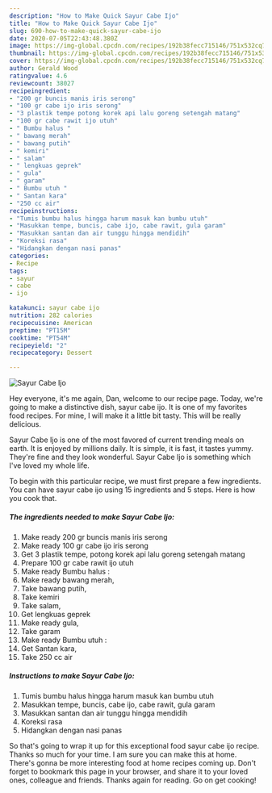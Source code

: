 ```yaml
---
description: "How to Make Quick Sayur Cabe Ijo"
title: "How to Make Quick Sayur Cabe Ijo"
slug: 690-how-to-make-quick-sayur-cabe-ijo
date: 2020-07-05T22:43:48.380Z
image: https://img-global.cpcdn.com/recipes/192b38fecc715146/751x532cq70/sayur-cabe-ijo-foto-resep-utama.jpg
thumbnail: https://img-global.cpcdn.com/recipes/192b38fecc715146/751x532cq70/sayur-cabe-ijo-foto-resep-utama.jpg
cover: https://img-global.cpcdn.com/recipes/192b38fecc715146/751x532cq70/sayur-cabe-ijo-foto-resep-utama.jpg
author: Gerald Wood
ratingvalue: 4.6
reviewcount: 38027
recipeingredient:
- "200 gr buncis manis iris serong"
- "100 gr cabe ijo iris serong"
- "3 plastik tempe potong korek api lalu goreng setengah matang"
- "100 gr cabe rawit ijo utuh"
- " Bumbu halus "
- " bawang merah"
- " bawang putih"
- " kemiri"
- " salam"
- " lengkuas geprek"
- " gula"
- " garam"
- " Bumbu utuh "
- " Santan kara"
- "250 cc air"
recipeinstructions:
- "Tumis bumbu halus hingga harum masuk kan bumbu utuh"
- "Masukkan tempe, buncis, cabe ijo, cabe rawit, gula garam"
- "Masukkan santan dan air tunggu hingga mendidih"
- "Koreksi rasa"
- "Hidangkan dengan nasi panas"
categories:
- Recipe
tags:
- sayur
- cabe
- ijo

katakunci: sayur cabe ijo 
nutrition: 282 calories
recipecuisine: American
preptime: "PT15M"
cooktime: "PT54M"
recipeyield: "2"
recipecategory: Dessert

---
```



![Sayur Cabe Ijo](https://img-global.cpcdn.com/recipes/192b38fecc715146/751x532cq70/sayur-cabe-ijo-foto-resep-utama.jpg)

Hey everyone, it's me again, Dan, welcome to our recipe page. Today, we're going to make a distinctive dish, sayur cabe ijo. It is one of my favorites food recipes. For mine, I will make it a little bit tasty. This will be really delicious.

Sayur Cabe Ijo is one of the most favored of current trending meals on earth. It is enjoyed by millions daily. It is simple, it is fast, it tastes yummy. They're fine and they look wonderful. Sayur Cabe Ijo is something which I've loved my whole life.




To begin with this particular recipe, we must first prepare a few ingredients. You can have sayur cabe ijo using 15 ingredients and 5 steps. Here is how you cook that.

<!--inarticleads1-->

##### The ingredients needed to make Sayur Cabe Ijo:

1. Make ready 200 gr buncis manis iris serong
1. Make ready 100 gr cabe ijo iris serong
1. Get 3 plastik tempe, potong korek api lalu goreng setengah matang
1. Prepare 100 gr cabe rawit ijo utuh
1. Make ready  Bumbu halus :
1. Make ready  bawang merah,
1. Take  bawang putih,
1. Take  kemiri
1. Take  salam,
1. Get  lengkuas geprek
1. Make ready  gula,
1. Take  garam
1. Make ready  Bumbu utuh :
1. Get  Santan kara,
1. Take 250 cc air




<!--inarticleads2-->

##### Instructions to make Sayur Cabe Ijo:

1. Tumis bumbu halus hingga harum masuk kan bumbu utuh
1. Masukkan tempe, buncis, cabe ijo, cabe rawit, gula garam
1. Masukkan santan dan air tunggu hingga mendidih
1. Koreksi rasa
1. Hidangkan dengan nasi panas




So that's going to wrap it up for this exceptional food sayur cabe ijo recipe. Thanks so much for your time. I am sure you can make this at home. There's gonna be more interesting food at home recipes coming up. Don't forget to bookmark this page in your browser, and share it to your loved ones, colleague and friends. Thanks again for reading. Go on get cooking!
